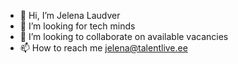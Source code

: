 - 👋 Hi, I’m Jelena Laudver
- 👀 I’m looking for tech minds
- 💞️ I’m looking to collaborate on available vacancies
- 📫 How to reach me jelena@talentlive.ee

<!---
jlaudver/jlaudver is a ✨ special ✨ repository because its `README.md` (this file) appears on your GitHub profile.
You can click the Preview link to take a look at your changes.
--->
